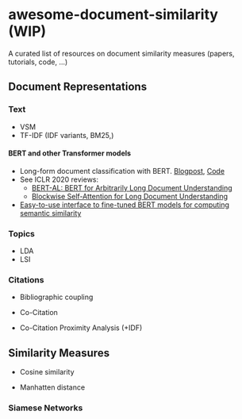 # awesome-document-similarity (WIP)
A curated list of resources on document similarity measures (papers, tutorials, code, ...)

## Document Representations

### Text

- VSM
- TF-IDF (IDF variants, BM25,)


#### BERT and other Transformer models

- Long-form document classification with BERT. [Blogpost](https://andriymulyar.com/blog/bert-document-classification), [Code](https://github.com/AndriyMulyar/bert_document_classification)
- See ICLR 2020 reviews: 
  - [BERT-AL: BERT for Arbitrarily Long Document Understanding](https://openreview.net/forum?id=SklnVAEFDB)
  - [Blockwise Self-Attention for Long Document Understanding](https://openreview.net/forum?id=H1gpET4YDB)
- [Easy-to-use interface to fine-tuned BERT models for computing semantic similarity](https://github.com/AndriyMulyar/semantic-text-similarity)

### Topics

- LDA
- LSI

### Citations

- Bibliographic coupling

- Co-Citation

- Co-Citation Proximity Analysis (+IDF)


## Similarity Measures

- Cosine similarity

- Manhatten distance

### Siamese Networks



